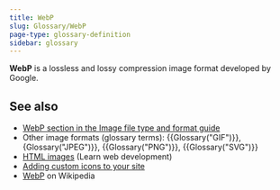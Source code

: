 ```yaml
---
title: WebP
slug: Glossary/WebP
page-type: glossary-definition
sidebar: glossary
---
```


**WebP** is a lossless and lossy compression image format developed by Google.

## See also

- [WebP section in the Image file type and format guide](/en-US/docs/Web/Media/Guides/Formats/Image_types#webp_image)
- Other image formats (glossary terms): {{Glossary("GIF")}}, {Glossary("JPEG")}}, {{Glossary("PNG")}}, {{Glossary("SVG")}}
- [HTML images](/en-US/docs/Learn_web_development/Core/Structuring_content/HTML_images) (Learn web development)
- [Adding custom icons to your site](/en-US/docs/Learn_web_development/Core/Structuring_content/Webpage_metadata#adding_custom_icons_to_your_site)
- [WebP](https://en.wikipedia.org/wiki/WebP) on Wikipedia
